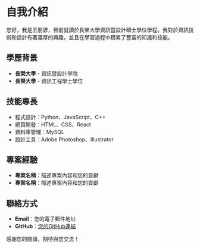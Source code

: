 # 自我介紹

您好，我是王朋諺，目前就讀於長榮大學資訊暨設計碩士學位學程。我對於資訊技術和設計有著濃厚的興趣，並且在學習過程中積累了豐富的知識和技能。

## 學歷背景

- **長榮大學** - 資訊暨設計學院
- **長榮大學** - 資訊工程學士學位

## 技能專長

- 程式設計：Python、JavaScript、C++
- 網頁開發：HTML、CSS、React
- 資料庫管理：MySQL
- 設計工具：Adobe Photoshop、Illustrator

## 專案經驗

- **專案名稱**：描述專案內容和您的貢獻
- **專案名稱**：描述專案內容和您的貢獻

## 聯絡方式

- **Email**：您的電子郵件地址
- **GitHub**：[您的GitHub連結](https://github.com/roywang7707)

感謝您的閱讀，期待與您交流！
